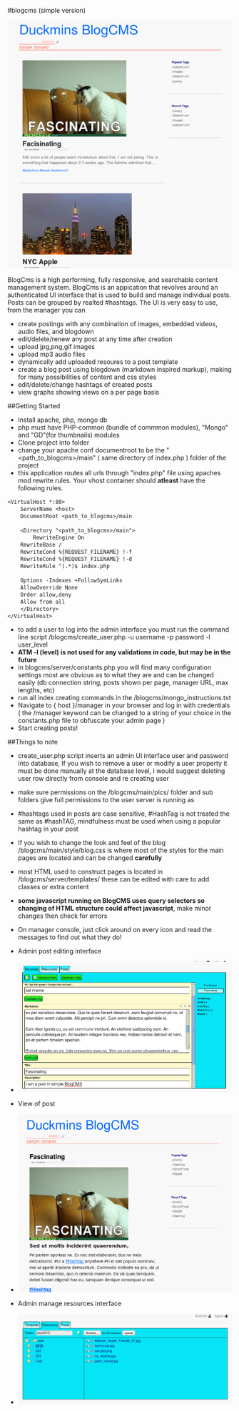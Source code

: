 #blogcms (simple version)

![home page shot](tmp_pics/blog_screenshot.png)

BlogCms is a high performing, fully responsive, and searchable content management system.
BlogCms is an appication that revolves around an authenticated UI interface that is used to build and manage individual posts. Posts can be grouped by realted #hashtags.  The UI is very easy to use, from the manager you can 
- create postings with any combination of images, embedded videos, audio files, and blogdown
- edit/delete/renew any post at any time after creation
- upload jpg,png,gif images
- upload mp3 audio files
- dynamically add uploaded resoures to a post template
- create a blog post using blogdown (markdown inspired markup), making for many possibilities of content and css styles
- edit/delete/change hashtags of created posts
- view graphs showing views on a per page basis

##Getting Started
- Install apache, php, mongo db
- php must have PHP-common (bundle of commmon modules), "Mongo" and "GD"(for thumbnails) modules
- Clone project into folder
- change your apache conf documentroot to be the "<path_to_blogcms>/main" ( same directory of index.php ) folder of the project 
- this application routes all urls through "index.php" file using apaches mod rewrite rules. Your vhost container should **atleast** have the following rules. 
``` 
<VirtualHost *:80>
    ServerName <host>
    DocumentRoot <path_to_blogcms>/main
		
    <Directory "<path_to_blogcms>/main">
        RewriteEngine On
	RewriteBase /
	RewriteCond %{REQUEST_FILENAME} !-f
	RewriteCond %{REQUEST_FILENAME} !-d
	RewriteRule ^(.*)$ index.php
			   
	Options -Indexes +FollowSymLinks
	AllowOverride None
	Order allow,deny
	Allow from all
    </Directory>
</VirtualHost>
```
- to add a user to log into the admin interface you must run the command line script /blogcms/create_user.php -u username -p password -l user_level
- **ATM -l (level) is not used for any validations in code,  but may be in the future** 
- in blogcms/server/constants.php you will find many configuration settings most are obvious as to what they are and can be changed easily (db connection string, posts shown per page, manager URL, max lengths, etc)
- run all index creating commands in the /blogcms/mongo_instructions.txt
- Navigate to { host }/manager in your browser and log in with credentials ( the /manager keyword can be changed to a string of your choice in the constants.php file to obfuscate your admin page )
- Start creating posts!  

##Things to note
- create_user.php script inserts an admin UI interface user and password into database,  If you wish to remove a user or modify a user property it must be done manually at the database level, I would suggest deleting user row directly from console and re creating user
- make sure permissions on the /blogcms/main/pics/ folder and sub folders give full permissions to the user server is running as
- #hashtags used in posts are case sensitive, #HashTag is not treated the same as #hashTAG,  mindfulness must be used when using a popular hashtag in your post
- If you wish to change the look and feel of the blog /blogcms/main/style/blog.css is where most of the styles for the main pages are located and can be changed **carefully** 
- most HTML used to construct pages is located in /blogcms/server/templates/ these can be edited with care to add classes or extra content
- **some javascript running on BlogCMS uses query selectors so changing of HTML structure could affect javascript**, make minor changes then check for errors
- On manager console, just click around on every icon and read the messages to find out what they do!

- Admin post editing interface
- ![template](tmp_pics/template.png?d=1)
- View of post
- ![view of post](tmp_pics/post.png)
- Admin manage resources interface
- ![resources](tmp_pics/resources.png)
